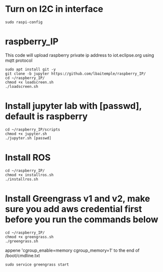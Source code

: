 # Turn on I2C in interface
```
sudo raspi-config
```

# raspberry_IP
This code will upload raspberry private ip address to iot.eclipse.org using mqtt protocol
```
sudo apt install git -y
git clone -b jupyter https://github.com/lbaitemple/raspberry_IP/
cd ~/raspberry_IP/
chmod +x loadscreen.sh
./loadscreen.sh
```

# Install jupyter lab with [passwd], default is raspberry
```
cd ~/raspberry_IP/scripts
chmod +x jupyter.sh
./jupyter.sh [passwd]

```

# Install ROS

```
cd ~/raspberry_IP/
chmod +x installros.sh
./installros.sh
```


# Install Greengrass v1 and v2, make sure you add aws credential first before you run the commands below
```
cd ~/raspberry_IP/
chmod +x greengrass.sh
./greengrass.sh
```
appene 'cgroup_enable=memory cgroup_memory=1' to the end of /boot/cmdline.txt

```
sudo service greengrass start
```
